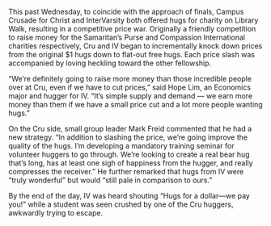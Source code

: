 This past Wednesday, to coincide with the approach of finals, Campus Crusade for Christ and InterVarsity both offered hugs for charity on Library Walk, resulting in a competitive price war. Originally a friendly competition to raise money for the Samaritan’s Purse and Compassion International charities respectively, Cru and IV began to incrementally knock down prices from the original $1 hugs down to flat-out free hugs. Each price slash was accompanied by loving heckling toward the other fellowship.

“We’re definitely going to raise more money than those incredible people over at Cru, even if we have to cut prices,” said Hope Lim, an Economics major and hugger for IV. “It’s simple supply and demand — we earn more money than them if we have a small price cut and a lot more people wanting hugs.”

On the Cru side, small group leader Mark Freid commented that he had a new strategy. “In addition to slashing the price, we’re going improve the quality of the hugs. I’m developing a mandatory training seminar for volunteer huggers to go through. We’re looking to create a real bear hug that’s long, has at least one sigh of happiness from the hugger, and really compresses the receiver.” He further remarked that hugs from IV were “truly wonderful” but would “still pale in comparison to ours.”

By the end of the day, IV was heard shouting “Hugs for a dollar—we pay you!” while a student was seen crushed by one of the Cru huggers, awkwardly trying to escape.